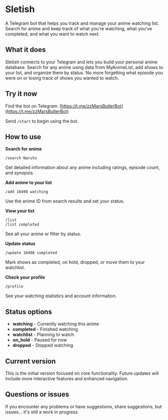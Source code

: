 # Sletish

A Telegram bot that helps you track and manage your anime watching list. Search for anime and keep track of what you're watching, what you've completed, and what you want to watch next.

## What it does

Sletish connects to your Telegram and lets you build your personal anime database. Search for any anime using data from MyAnimeList, add shows to your list, and organize them by status. No more forgetting what episode you were on or losing track of shows you wanted to watch.

## Try it now

Find the bot on Telegram: [https://t.me/zzMarsButlerBot](https://t.me/zzMarsButlerBot)

Send `/start` to begin using the bot.

## How to use

**Search for anime**
```
/search Naruto
```
Get detailed information about any anime including ratings, episode count, and synopsis.

**Add anime to your list**
```
/add 16498 watching
```
Use the anime ID from search results and set your status.

**View your list**
```
/list
/list completed
```
See all your anime or filter by status.

**Update status**
```
/update 16498 completed
```
Mark shows as completed, on hold, dropped, or move them to your watchlist.

**Check your profile**
```
/profile
```
See your watching statistics and account information.

## Status options

- **watching** - Currently watching this anime
- **completed** - Finished watching
- **watchlist** - Planning to watch
- **on_hold** - Paused for now
- **dropped** - Stopped watching

## Current version

This is the initial version focused on core functionality. Future updates will include more interactive features and enhanced navigation.

## Questions or issues
If you encounter any problems or have suggestions, share suggestions, but issues... it's still a work in progress

